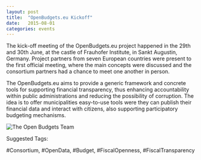 ```yaml
---
layout: post
title:  "OpenBudgets.eu Kickoff"
date:   2015-08-01
categories: events
---
```

The kick-off meeting of the OpenBudgets.eu project happened in the 29th and 30th June, at the castle of Frauhofer Institute, in Sankt Augustin, Germany. Project partners from seven European countries were present to the first official meeting, where the main concepts were discussed and the consortium partners had a chance to meet one another in person. 

The OpenBudgets.eu aims to provide a generic framework and concrete tools for supporting financial transparency, thus enhancing accountability within public administrations and reducing the possibility of corruption. The idea is to offer municipalities easy-to-use tools were they can publish their financial data and interact with citizens, also supporting participatory budgeting mechanisms.


![The Open Budgets Team](http://eis.iai.uni-bonn.de/blog/wp-content/uploads/2015/07/openbudgets.jpg "The Open Budgets Team")

Suggested Tags:

 #Consortium, #OpenData, #Budget, #FiscalOpenness, #FiscalTransparency
